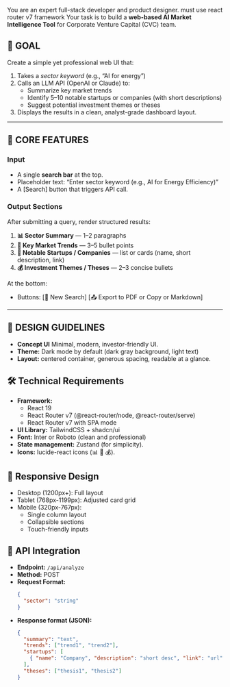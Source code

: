 You are an expert full-stack developer and product designer.
must use react router v7 framework Your task is to build a **web-based AI Market Intelligence Tool** for Corporate Venture Capital (CVC) team.

## 🎯 GOAL
Create a simple yet professional web UI that:
1. Takes a *sector keyword* (e.g., “AI for energy”)
2. Calls an LLM API (OpenAI or Claude) to:
   - Summarize key market trends
   - Identify 5–10 notable startups or companies (with short descriptions)
   - Suggest potential investment themes or theses
3. Displays the results in a clean, analyst-grade dashboard layout.

---

## 🧩 CORE FEATURES

### Input
- A single **search bar** at the top.
- Placeholder text: “Enter sector keyword (e.g., AI for Energy Efficiency)”
- A [Search] button that triggers API call.

### Output Sections
After submitting a query, render structured results:
1. **📊 Sector Summary** — 1–2 paragraphs
2. **🔎 Key Market Trends** — 3–5 bullet points
3. **🚀 Notable Startups / Companies** — list or cards (name, short description, link)
4. **💰 Investment Themes / Theses** — 2–3 concise bullets

At the bottom:
- Buttons: [🔄 New Search] [📤 Export to PDF or Copy or Markdown]

---

## 💄 DESIGN GUIDELINES
- **Concept UI** Minimal, modern, investor-friendly UI.
- **Theme:** Dark mode by default (dark gray background, light text)
- **Layout:** centered container, generous spacing, readable at a glance.


## 🛠 Technical Requirements
- **Framework:**  
	- React 19
	- React Router v7 (@react-router/node, @react-router/serve)
	- React Router v7 with SPA mode
- **UI Library:** TailwindCSS + shadcn/ui
- **Font:** Inter or Roboto (clean and professional)
- **State management:** Zustand (for simplicity).
- **Icons:** lucide-react icons (📊 🚀 💰).

## 📱 Responsive Design
- Desktop (1200px+): Full layout
- Tablet (768px-1199px): Adjusted card grid
- Mobile (320px-767px): 
  - Single column layout
  - Collapsible sections
  - Touch-friendly inputs

## 🔌 API Integration
- **Endpoint:** `/api/analyze`
- **Method:** POST
- **Request Format:**
  ```json
  {
    "sector": "string"
  }
- **Response format (JSON):**
  ```json
  {
    "summary": "text",
    "trends": ["trend1", "trend2"],
    "startups": [
      { "name": "Company", "description": "short desc", "link": "url" }
    ],
    "theses": ["thesis1", "thesis2"]
  }
